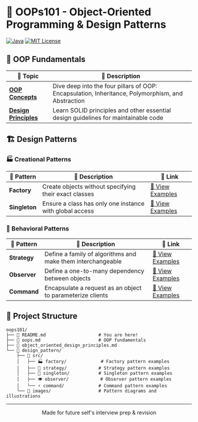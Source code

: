 # 🎯 OOPs101 - Object-Oriented Programming & Design Patterns

[![Java](https://img.shields.io/badge/Java-ED8B00?style=for-the-badge&logo=openjdk&logoColor=white)](https://www.java.com/)
[![MIT License](https://img.shields.io/badge/License-MIT-green.svg?style=for-the-badge)](https://choosealicense.com/licenses/mit/)


## 🧠 OOP Fundamentals

| 📖 Topic | 📝 Description |
|----------|----------------|
| **[OOP Concepts](https://github.com/karan-shergill/oops101/blob/main/oops.md)** | Dive deep into the four pillars of OOP: Encapsulation, Inheritance, Polymorphism, and Abstraction |
| **[Design Principles](https://github.com/karan-shergill/oops101/blob/main/object_oriented_design_principles.md)** | Learn SOLID principles and other essential design guidelines for maintainable code |

## 🏗️ Design Patterns

### 🏭 Creational Patterns

| 🎨 Pattern | 📝 Description | 🔗 Link |
|------------|----------------|---------|
| **Factory** | Create objects without specifying their exact classes | [📁 View Examples](https://github.com/karan-shergill/oops101/tree/main/design_pattern/src/factory) |
| **Singleton** | Ensure a class has only one instance with global access | [📁 View Examples](https://github.com/karan-shergill/oops101/tree/main/design_pattern/src/singleton) |

### 🔧 Behavioral Patterns

| 🎨 Pattern | 📝 Description | 🔗 Link |
|------------|----------------|---------|
| **Strategy** | Define a family of algorithms and make them interchangeable | [📁 View Examples](https://github.com/karan-shergill/oops101/tree/main/design_pattern/src/strategy) |
| **Observer** | Define a one-to-many dependency between objects | [📁 View Examples](https://github.com/karan-shergill/oops101/tree/main/design_pattern/src/observer) |
| **Command** | Encapsulate a request as an object to parameterize clients | [📁 View Examples](https://github.com/karan-shergill/oops101/tree/main/design_pattern/src/command) |

## 📁 Project Structure

```
oops101/
├── 📄 README.md                    # You are here!
├── 📄 oops.md                      # OOP fundamentals
├── 📄 object_oriented_design_principles.md
└── 📁 design_pattern/
    ├── 📁 src/
    │   ├── 🏭 factory/             # Factory pattern examples
    │   ├── 🔧 strategy/            # Strategy pattern examples
    │   ├── 👤 singleton/           # Singleton pattern examples
    │   ├── 👁️ observer/            # Observer pattern examples
    │   └── ⚡ command/             # Command pattern examples
    └── 📁 images/                  # Pattern diagrams and illustrations
```

---

<div align="center">
  <p>Made for future self's interview prep & revision</p>
</div>
